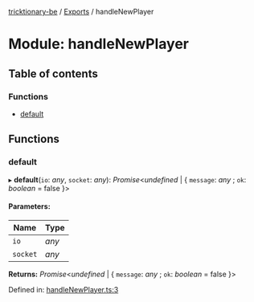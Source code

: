 [tricktionary-be](../README.md) / [Exports](../modules.md) / handleNewPlayer

# Module: handleNewPlayer

## Table of contents

### Functions

- [default](handlenewplayer.md#default)

## Functions

### default

▸ **default**(`io`: *any*, `socket`: *any*): *Promise*<*undefined* \| { `message`: *any* ; `ok`: *boolean* = false }\>

#### Parameters:

Name | Type |
------ | ------ |
`io` | *any* |
`socket` | *any* |

**Returns:** *Promise*<*undefined* \| { `message`: *any* ; `ok`: *boolean* = false }\>

Defined in: [handleNewPlayer.ts:3](https://github.com/story-squad/tricktionary-be/blob/9ef6231/src/sockets/handleNewPlayer.ts#L3)
